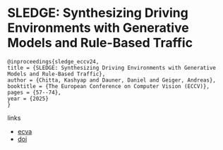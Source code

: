 # SLEDGE: Synthesizing Driving Environments with Generative Models and Rule-Based Traffic

```
@inproceedings{sledge_eccv24,
title = {SLEDGE: Synthesizing Driving Environments with Generative Models and Rule-Based Traffic},
author = {Chitta, Kashyap and Dauner, Daniel and Geiger, Andreas},
booktitle = {The European Conference on Computer Vision (ECCV)},
pages = {57--74},
year = {2025}
}
```

links
- [ecva](https://www.ecva.net/papers/eccv_2024/papers_ECCV/html/490_ECCV_2024_paper.php)
- [doi](https://link.springer.com/chapter/10.1007/978-3-031-73235-5_4)
